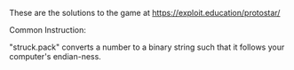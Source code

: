 These are the solutions to the game at https://exploit.education/protostar/

Common Instruction:

"struck.pack" converts a number to a binary string such that it follows your computer's endian-ness. 